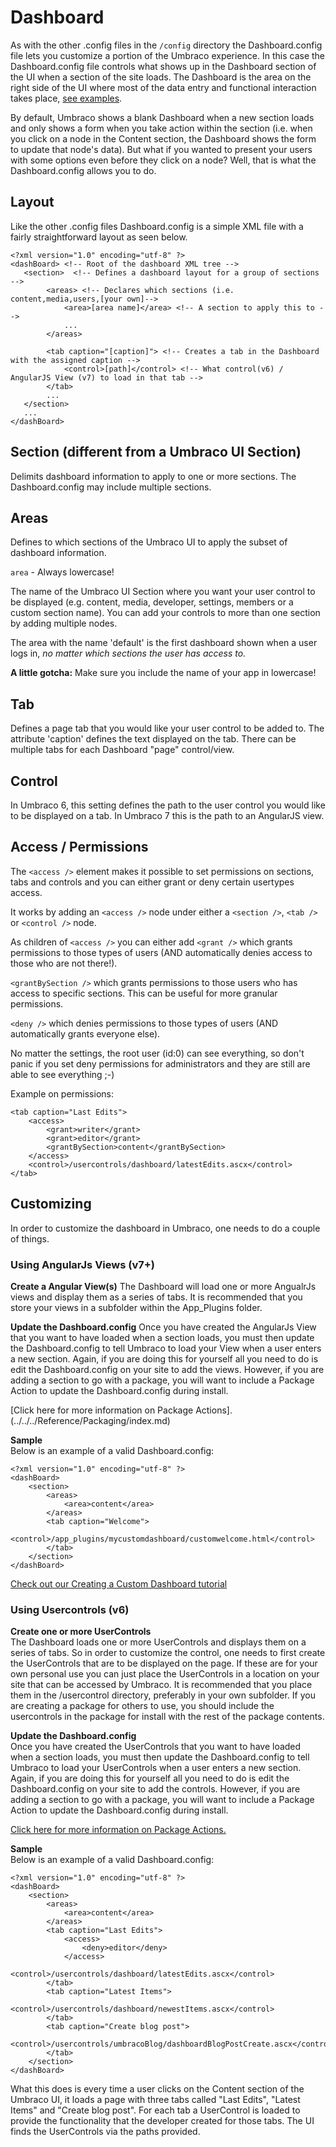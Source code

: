 # Dashboard

As with the other .config files in the `/config` directory the Dashboard.config file lets you customize a portion of the Umbraco experience. In this case the Dashboard.config file controls what shows up in the Dashboard section of the UI when a section of the site loads. The Dashboard is the area on the right side of the UI where most of the data entry and functional interaction takes place, [see examples](../../../Extending/Dashboards/index.md).

By default, Umbraco shows a blank Dashboard when a new section loads and only shows a form when you take action within the section (i.e. when you click on a node in the Content section, the Dashboard shows the form to update that node's data). But what if you wanted to present your users with some options even before they click on a node?  Well, that is what the Dashboard.config allows you to do.

## Layout

Like the other .config files Dashboard.config is a simple XML file with a fairly straightforward layout as seen below.

	<?xml version="1.0" encoding="utf-8" ?> 
	<dashBoard> <!-- Root of the dashboard XML tree -->
	   <section>  <!-- Defines a dashboard layout for a group of sections -->
	        <areas> <!-- Declares which sections (i.e. content,media,users,[your own]-->
                <area>[area name]</area> <!-- A section to apply this to -->
                ...
	        </areas>
	
	        <tab caption="[caption]"> <!-- Creates a tab in the Dashboard with the assigned caption -->
                <control>[path]</control> <!-- What control(v6) / AngularJS View (v7) to load in that tab -->
	        </tab>
	        ...
	   </section>
	   ...
	</dashBoard>

## Section (different from a Umbraco UI Section)

Delimits dashboard information to apply to one or more sections. The Dashboard.config may include multiple sections.

## Areas

Defines to which sections of the Umbraco UI to apply the subset of dashboard information.

`area` - Always lowercase!

The name of the Umbraco UI Section where you want your user control to be displayed (e.g. content, media, developer, settings, members or a custom section name). You can add your controls to more than one section by adding multiple <area> nodes.

The area with the name 'default' is the first dashboard shown when a user logs in, *no matter which sections the user has access to.*

**A little gotcha:** Make sure you include the name of your app in lowercase!

## Tab

Defines a page tab that you would like your user control to be added to. The attribute 'caption' defines the text displayed on the tab.  There can be multiple tabs for each Dashboard "page" control/view.

## Control

In Umbraco 6, this setting defines the path to the user control you would like to be displayed on a tab. 
In Umbraco 7 this is the path to an AngularJS view.

## Access / Permissions

The `<access />` element makes it possible to set permissions on sections, tabs and controls and you can either grant or deny certain usertypes access.

It works by adding an `<access />` node under either a `<section />`, `<tab />` or `<control />` node.

As children of `<access />` you can either add `<grant />` which grants permissions to those types of users (AND automatically denies access to those who are not there!).

`<grantBySection />` which grants permissions to those users who has access to specific sections. This can be useful for more granular permissions.

`<deny />` which denies permissions to those types of users (AND automatically grants everyone else).

No matter the settings, the root user (id:0) can see everything, so don't panic if you set deny permissions for administrators and they are still are able to see everything ;-)

Example on permissions:

	<tab caption="Last Edits">
		<access>
			<grant>writer</grant>
			<grant>editor</grant>
			<grantBySection>content</grantBySection>
		</access>
		<control>/usercontrols/dashboard/latestEdits.ascx</control>
	</tab>

## Customizing

In order to customize the dashboard in Umbraco, one needs to do a couple of things.

### Using AngularJs Views (v7+)

**Create a Angular View(s)**
The Dashboard will load one or more AngualrJs views and display them as a series of tabs. It is recommended that you store your views in a subfolder within the App_Plugins folder. 

**Update the Dashboard.config**
Once you have created the AngularJs View that you want to have loaded when a section loads, you must then update the Dashboard.config to tell Umbraco to load your View when a user enters a new section. Again, if you are doing this for yourself all you need to do is edit the Dashboard.config on your site to add the views. However, if you are adding a section to go with a package, you will want to include a Package Action to update the Dashboard.config during install.

[Click here for more information on Package Actions].(../../../Reference/Packaging/index.md)

**Sample**  
Below is an example of a valid Dashboard.config:

	<?xml version="1.0" encoding="utf-8" ?> 
	<dashBoard>
		<section>
			<areas>
				<area>content</area>
			</areas>
			<tab caption="Welcome">
				<control>/app_plugins/mycustomdashboard/customwelcome.html</control>
			</tab>
		</section>
	</dashBoard>

[Check out our Creating a Custom Dashboard tutorial](../../../Tutorials/Creating-a-Custom-Dashboard/index.md)

### Using Usercontrols (v6)

**Create one or more UserControls**  
The Dashboard loads one or more UserControls and displays them on a series of tabs. So in order to customize the control, one needs to first create the UserControls that are to be displayed on the page. If these are for your own personal use you can just place the UserControls in a location on your site that can be accessed by Umbraco. It is recommended that you place them in the /usercontrol directory, preferably in your own subfolder. If you are creating a package for others to use, you should include the usercontrols in the package for install with the rest of the package contents.

**Update the Dashboard.config**  
Once you have created the UserControls that you want to have loaded when a section loads, you must then update the Dashboard.config to tell Umbraco to load your UserControls when a user enters a new section. Again, if you are doing this for yourself all you need to do is edit the Dashboard.config on your site to add the controls. However, if you are adding a section to go with a package, you will want to include a Package Action to update the Dashboard.config during install.

[Click here for more information on Package Actions.](../../../Reference/Packaging/index.md)

**Sample**  
Below is an example of a valid Dashboard.config:

	<?xml version="1.0" encoding="utf-8" ?> 
	<dashBoard>
		<section>
			<areas>
				<area>content</area>
			</areas>
			<tab caption="Last Edits">
				<access>
					<deny>editor</deny>
				</access>
				<control>/usercontrols/dashboard/latestEdits.ascx</control>
			</tab>
			<tab caption="Latest Items">
				<control>/usercontrols/dashboard/newestItems.ascx</control>
			</tab>
			<tab caption="Create blog post">
				<control>/usercontrols/umbracoBlog/dashboardBlogPostCreate.ascx</control>
			</tab>
		</section>
	</dashBoard>

What this does is every time a user clicks on the Content section of the Umbraco UI, it loads a page with three tabs called "Last Edits", "Latest Items" and "Create blog post". For each tab a UserControl is loaded to provide the functionality that the developer created for those tabs. The UI finds the UserControls via the paths provided.


